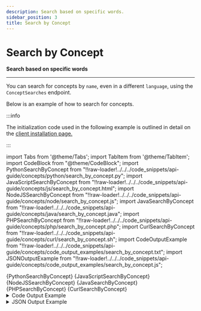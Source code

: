 ```yaml
---
description: Search based on specific words.
sidebar_position: 3
title: Search by Concept
---
```


# Search by Concept

**Search based on specific words**
<hr />

You can search for concepts by `name`, even in a different `language`, using the `ConceptSearches` endpoint.

Below is an example of how to search for concepts.

:::info

The initialization code used in the following example is outlined in detail on the [client installation page.](https://docs.clarifai.com/api-guide/api-overview/api-clients/#client-installation-instructions)

:::


import Tabs from '@theme/Tabs';
import TabItem from '@theme/TabItem';
import CodeBlock from "@theme/CodeBlock";
import PythonSearchByConcept from "!!raw-loader!../../../code_snippets/api-guide/concepts/python/search_by_concept.py";
import JavaScriptSearchByConcept from "!!raw-loader!../../../code_snippets/api-guide/concepts/js/search_by_concept.html";
import NodeJSSearchByConcept from "!!raw-loader!../../../code_snippets/api-guide/concepts/node/search_by_concept.js";
import JavaSearchByConcept from "!!raw-loader!../../../code_snippets/api-guide/concepts/java/search_by_concept.java";
import PHPSearchByConcept from "!!raw-loader!../../../code_snippets/api-guide/concepts/php/search_by_concept.php";
import CurlSearchByConcept from "!!raw-loader!../../../code_snippets/api-guide/concepts/curl/search_by_concept.sh";
import CodeOutputExample from "!!raw-loader!../../../code_snippets/api-guide/concepts/code_output_examples/search_by_concept.txt";
import JSONOutputExample from "!!raw-loader!../../../code_snippets/api-guide/concepts/code_output_examples/search_by_concept.js";

<Tabs>

<TabItem value="python" label="Python">
    <CodeBlock className="language-python">{PythonSearchByConcept}</CodeBlock>
</TabItem>

<TabItem value="js_rest" label="JavaScript (REST)">
    <CodeBlock className="language-javascript">{JavaScriptSearchByConcept}</CodeBlock>
</TabItem>

<TabItem value="nodejs" label="NodeJS">
    <CodeBlock className="language-javascript">{NodeJSSearchByConcept}</CodeBlock>
</TabItem>

<TabItem value="java" label="Java">
    <CodeBlock className="language-java">{JavaSearchByConcept}</CodeBlock>
</TabItem>

<TabItem value="php" label="PHP">
    <CodeBlock className="language-php">{PHPSearchByConcept}</CodeBlock>
</TabItem>

<TabItem value="curl" label="cURL">
    <CodeBlock className="language-bash">{CurlSearchByConcept}</CodeBlock>
</TabItem>

</Tabs>

<details>
  <summary>Code Output Example</summary>
    <CodeBlock className="language-js">{CodeOutputExample}</CodeBlock>
</details>

<details>
  <summary>JSON Output Example</summary>
    <CodeBlock className="language-js">{JSONOutputExample}</CodeBlock>
</details>
